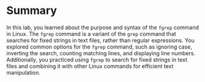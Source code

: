 # Summary

In this lab, you learned about the purpose and syntax of the `fgrep` command in Linux. The `fgrep` command is a variant of the `grep` command that searches for fixed strings in text files, rather than regular expressions. You explored common options for the `fgrep` command, such as ignoring case, inverting the search, counting matching lines, and displaying line numbers. Additionally, you practiced using `fgrep` to search for fixed strings in text files and combining it with other Linux commands for efficient text manipulation.
